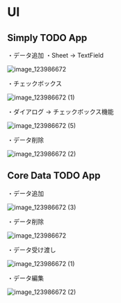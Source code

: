 # UI

## Simply TODO App


・データ追加
・Sheet -> TextField

![image_123986672](https://github.com/mzunohkaru/SwiftUI-Sample-Todo/assets/99012157/d7d1529a-25a8-4e6d-8a09-c7d0b32a431b)


・チェックボックス

![image_123986672 (1)](https://github.com/mzunohkaru/SwiftUI-Sample-Todo/assets/99012157/5ebc4a8b-841c-4b9a-a85f-02e2bfdc573e)


・ダイアログ -> チェックボックス機能

![image_123986672 (5)](https://github.com/mzunohkaru/SwiftUI-Sample-Todo/assets/99012157/ed12a6c3-d23f-472f-bfd5-4e7d2053a7b2)


・データ削除

![image_123986672 (2)](https://github.com/mzunohkaru/SwiftUI-Sample-Todo/assets/99012157/9957ac95-e64c-4ca7-952f-1aa00053e81d)




## Core Data TODO App


・データ追加

![image_123986672 (3)](https://github.com/mzunohkaru/SwiftUI-Sample-Todo/assets/99012157/338e21c6-f5d1-459e-9edc-e1d93efa298d)


・データ削除

![image_123986672](https://github.com/mzunohkaru/SwiftUI-Sample-Todo/assets/99012157/3566abba-210d-4ae0-be65-96c5023ad1d7)


・データ受け渡し

![image_123986672 (1)](https://github.com/mzunohkaru/SwiftUI-Sample-Todo/assets/99012157/10358bd4-7671-4e3d-93f1-cea219ffc369)


・データ編集

![image_123986672 (2)](https://github.com/mzunohkaru/SwiftUI-Sample-Todo/assets/99012157/5f116250-fa29-4666-96cf-04644798ecc5)
